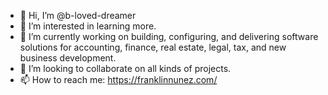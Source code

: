 - 👋 Hi, I’m @b-loved-dreamer
- 👀 I’m interested in learning more. 
- 🌱 I’m currently working on building, configuring, and delivering software solutions for accounting, finance, real estate, legal, tax, and new business development.
- 💞️ I’m looking to collaborate on all kinds of projects.
- 📫 How to reach me: https://franklinnunez.com/

<!---
b-loved-dreamer/b-loved-dreamer is a ✨ special ✨ repository because its `README.md` (this file) appears on your GitHub profile.
You can click the Preview link to take a look at your changes.
--->
